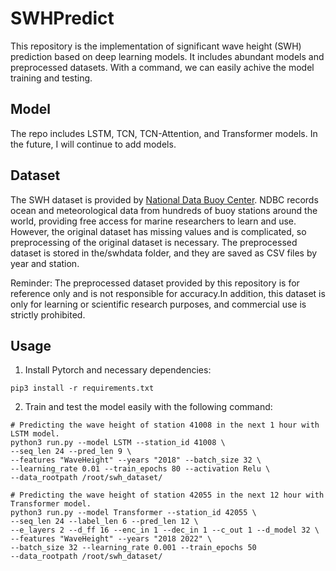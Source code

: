 # SWHPredict
This repository is the implementation of significant wave height (SWH) prediction based on deep learning models. It includes abundant models and preprocessed datasets. With a command, we can easily achive the model training and testing.

## Model

The repo includes LSTM, TCN, TCN-Attention, and Transformer models. In the future, I will continue to add models.

## Dataset

The SWH dataset is provided by [National Data Buoy Center](https://www.ndbc.noaa.gov/). NDBC records ocean and meteorological data from hundreds of buoy stations around the world, providing free access for marine researchers to learn and use. However, the original dataset has missing values and is complicated, so preprocessing of the original dataset is necessary. The preprocessed dataset is stored in the/swhdata folder, and they are saved as CSV files by year and station.

Reminder: The preprocessed dataset provided by this repository is for reference only and is not responsible for accuracy.In addition, this dataset is only for learning or scientific research purposes, and commercial use is strictly prohibited.

## Usage

1. Install Pytorch and necessary dependencies:
```
pip3 install -r requirements.txt
```
2. Train and test the model easily with the following command:
```
# Predicting the wave height of station 41008 in the next 1 hour with LSTM model.
python3 run.py --model LSTM --station_id 41008 \
--seq_len 24 --pred_len 9 \
--features "WaveHeight" --years "2018" --batch_size 32 \
--learning_rate 0.01 --train_epochs 80 --activation Relu \
--data_rootpath /root/swh_dataset/

# Predicting the wave height of station 42055 in the next 12 hour with Transformer model.
python3 run.py --model Transformer --station_id 42055 \
--seq_len 24 --label_len 6 --pred_len 12 \
--e_layers 2 --d_ff 16 --enc_in 1 --dec_in 1 --c_out 1 --d_model 32 \
--features "WaveHeight" --years "2018 2022" \
--batch_size 32 --learning_rate 0.001 --train_epochs 50
--data_rootpath /root/swh_dataset/
```
